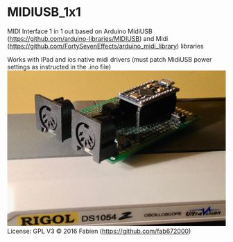 # MIDIUSB_1x1
MIDI Interface 1 in 1 out based on Arduino MidiUSB (https://github.com/arduino-libraries/MIDIUSB) and Midi (https://github.com/FortySevenEffects/arduino_midi_library) libraries

Works with iPad and ios native midi drivers (must patch MidiUSB power settings as instructed in the .ino file)
![alt midi-hardware](HardwareExample.jpg)
License: GPL V3 © 2016 Fabien (https://github.com/fab672000)